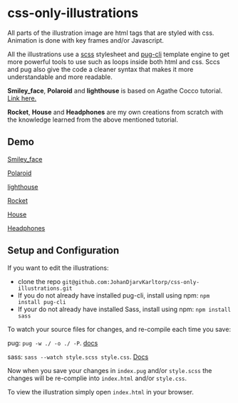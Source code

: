 # css-only-illustrations
All parts of the illustration image are html tags that are styled with css. Animation is done with key frames and/or Javascript.

All the illustrations use a [scss](https://sass-lang.com/) stylesheet and [pug-cli](https://github.com/pugjs/pug-cli) template engine to get more powerful tools to use such as loops inside both html and css. Sccs and pug also give the code a cleaner syntax that makes it more understandable and more readable.


**Smiley_face**, **Polaroid** and **lighthouse** is based on Agathe Cocco tutorial. [Link here.](https://dev.to/agathacco/how-to-create-pure-css-illustrations-and-animate-them---part-1-1j1k)

**Rocket**, **House** and **Headphones** are my own creations from scratch with the knowledge learned from the above mentioned tutorial.

## Demo
[Smiley_face](https://johandjarvkarltorp.github.io/css-only-illustrations/smiley_face)

[Polaroid](https://johandjarvkarltorp.github.io/css-only-illustrations/polaroid)

[lighthouse](https://johandjarvkarltorp.github.io/css-only-illustrations/lighthouse)

[Rocket](https://johandjarvkarltorp.github.io/css-only-illustrations/rocket)

[House](https://johandjarvkarltorp.github.io/css-only-illustrations/house)

[Headphones](https://johandjarvkarltorp.github.io/css-only-illustrations/headphones)

## Setup and Configuration
If you want to edit the illustrations:
- clone the repo `git@github.com:JohanDjarvKarltorp/css-only-illustrations.git`
- If you do not already have installed pug-cli, install using npm: `npm install pug-cli`
- If your do not already have installed Sass, install using npm: `npm install sass`

To watch your source files for changes, and re-compile each time you save: 

pug: `pug -w ./ -o ./ -P`. [docs](https://github.com/pugjs/pug-cli)

sass: `sass --watch style.scss style.css`. [Docs](https://sass-lang.com/guide)

Now when you save your changes in `index.pug` and/or `style.scss` the changes will be re-complie into `index.html` and/or `style.css`.

To view the illustration simply open `index.html` in your browser.
